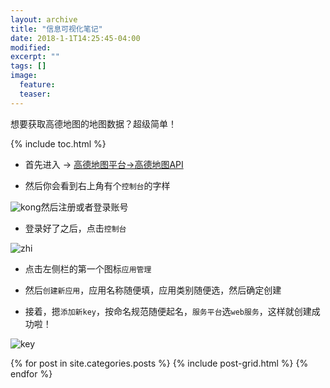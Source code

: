 ```yaml
---
layout: archive
title: "信息可视化笔记"
date: 2018-1-1T14:25:45-04:00
modified:
excerpt: ""
tags: []
image: 
  feature: 
  teaser:
---
```


想要获取高德地图的地图数据？超级简单！

{% include toc.html %}

- 首先进入 → <a href="http://lbs.amap.com/?:display_count=yes" target="_blank">高德地图平台→高德地图API</a>

- 然后你会看到右上角有个`控制台`的字样

![kong](https://image.ipaiban.com/upload-ueditor-image-20180106-1515187004903005840.png)然后注册或者登录账号

- 登录好了之后，点击`控制台`

![zhi](https://image.ipaiban.com/upload-ueditor-image-20180106-1515186913294017233.png)

- 点击左侧栏的第一个图标`应用管理`

- 然后`创建新应用`，应用名称随便填，应用类别随便选，然后确定创建

- 接着，摁`添加新key`，按命名规范随便起名，`服务平台`选`web服务`，这样就创建成功啦！

![key](https://image.ipaiban.com/upload-ueditor-image-20180106-1515187899696093155.png)

<div class="tiles">
{% for post in site.categories.posts %}
  {% include post-grid.html %}
{% endfor %}
</div><!-- /.tiles 把所有categories 有 posts 的列出来-->
